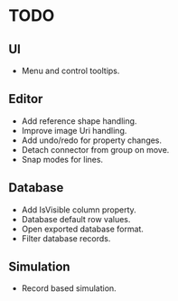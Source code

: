 ﻿# TODO

## UI

* Menu and control tooltips.

## Editor

* Add reference shape handling.
* Improve image Uri handling.
* Add undo/redo for property changes.
* Detach connector from group on move.
* Snap modes for lines.

## Database

* Add IsVisible column property.
* Database default row values.
* Open exported database format.
* Filter database records.

## Simulation

* Record based simulation.

